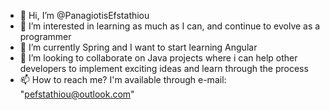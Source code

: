 - 👋 Hi, I’m @PanagiotisEfstathiou
- 👀 I’m interested in learning as much as I can, and continue to evolve as a programmer 
- 🌱 I’m currently Spring and I want to start learning Angular
- 💞️ I’m looking to collaborate on Java projects where i can help other developers to implement exciting ideas and learn through the process
- 📫 How to reach me? I'm available through e-mail: "pefstathiou@outlook.com"

<!---
PanagiotisEfstathiou/PanagiotisEfstathiou is a ✨ special ✨ repository because its `README.md` (this file) appears on your GitHub profile.
You can click the Preview link to take a look at your changes.
--->
